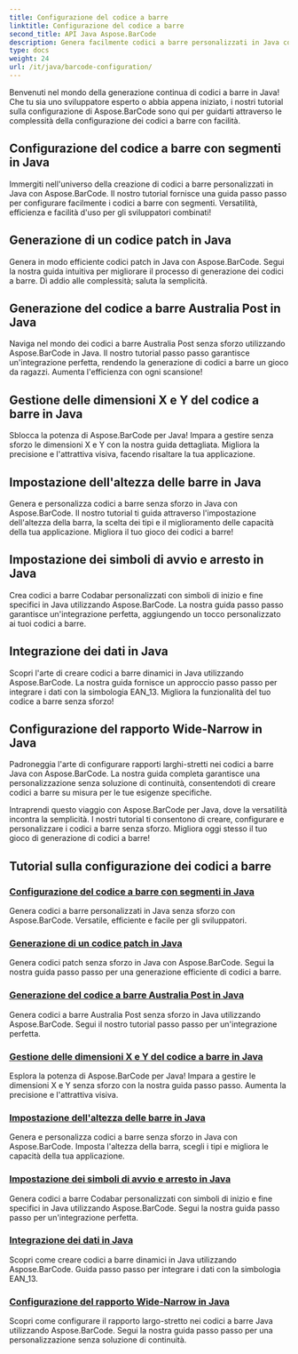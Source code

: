 ```yaml
---
title: Configurazione del codice a barre
linktitle: Configurazione del codice a barre
second_title: API Java Aspose.BarCode
description: Genera facilmente codici a barre personalizzati in Java con Aspose.BarCode. Aumenta l'efficienza e la facilità d'uso per gli sviluppatori con i nostri tutorial versatili.
type: docs
weight: 24
url: /it/java/barcode-configuration/
---
```


Benvenuti nel mondo della generazione continua di codici a barre in Java! Che tu sia uno sviluppatore esperto o abbia appena iniziato, i nostri tutorial sulla configurazione di Aspose.BarCode sono qui per guidarti attraverso le complessità della configurazione dei codici a barre con facilità.

## Configurazione del codice a barre con segmenti in Java

Immergiti nell'universo della creazione di codici a barre personalizzati in Java con Aspose.BarCode. Il nostro tutorial fornisce una guida passo passo per configurare facilmente i codici a barre con segmenti. Versatilità, efficienza e facilità d'uso per gli sviluppatori combinati!

## Generazione di un codice patch in Java

Genera in modo efficiente codici patch in Java con Aspose.BarCode. Segui la nostra guida intuitiva per migliorare il processo di generazione dei codici a barre. Dì addio alle complessità; saluta la semplicità.

## Generazione del codice a barre Australia Post in Java

Naviga nel mondo dei codici a barre Australia Post senza sforzo utilizzando Aspose.BarCode in Java. Il nostro tutorial passo passo garantisce un'integrazione perfetta, rendendo la generazione di codici a barre un gioco da ragazzi. Aumenta l'efficienza con ogni scansione!

## Gestione delle dimensioni X e Y del codice a barre in Java

Sblocca la potenza di Aspose.BarCode per Java! Impara a gestire senza sforzo le dimensioni X e Y con la nostra guida dettagliata. Migliora la precisione e l'attrattiva visiva, facendo risaltare la tua applicazione.

## Impostazione dell'altezza delle barre in Java

Genera e personalizza codici a barre senza sforzo in Java con Aspose.BarCode. Il nostro tutorial ti guida attraverso l'impostazione dell'altezza della barra, la scelta dei tipi e il miglioramento delle capacità della tua applicazione. Migliora il tuo gioco dei codici a barre!

## Impostazione dei simboli di avvio e arresto in Java

Crea codici a barre Codabar personalizzati con simboli di inizio e fine specifici in Java utilizzando Aspose.BarCode. La nostra guida passo passo garantisce un'integrazione perfetta, aggiungendo un tocco personalizzato ai tuoi codici a barre.

## Integrazione dei dati in Java

Scopri l'arte di creare codici a barre dinamici in Java utilizzando Aspose.BarCode. La nostra guida fornisce un approccio passo passo per integrare i dati con la simbologia EAN_13. Migliora la funzionalità del tuo codice a barre senza sforzo!

## Configurazione del rapporto Wide-Narrow in Java

Padroneggia l'arte di configurare rapporti larghi-stretti nei codici a barre Java con Aspose.BarCode. La nostra guida completa garantisce una personalizzazione senza soluzione di continuità, consentendoti di creare codici a barre su misura per le tue esigenze specifiche.

Intraprendi questo viaggio con Aspose.BarCode per Java, dove la versatilità incontra la semplicità. I nostri tutorial ti consentono di creare, configurare e personalizzare i codici a barre senza sforzo. Migliora oggi stesso il tuo gioco di generazione di codici a barre!
## Tutorial sulla configurazione dei codici a barre
### [Configurazione del codice a barre con segmenti in Java](./configuring-barcode-segments/)
Genera codici a barre personalizzati in Java senza sforzo con Aspose.BarCode. Versatile, efficiente e facile per gli sviluppatori.
### [Generazione di un codice patch in Java](./generating-patch-code/)
Genera codici patch senza sforzo in Java con Aspose.BarCode. Segui la nostra guida passo passo per una generazione efficiente di codici a barre.
### [Generazione del codice a barre Australia Post in Java](./generating-australia-post-barcode/)
Genera codici a barre Australia Post senza sforzo in Java utilizzando Aspose.BarCode. Segui il nostro tutorial passo passo per un'integrazione perfetta.
### [Gestione delle dimensioni X e Y del codice a barre in Java](./managing-x-y-dimension-barcode/)
Esplora la potenza di Aspose.BarCode per Java! Impara a gestire le dimensioni X e Y senza sforzo con la nostra guida passo passo. Aumenta la precisione e l'attrattiva visiva.
### [Impostazione dell'altezza delle barre in Java](./setting-bars-height/)
Genera e personalizza codici a barre senza sforzo in Java con Aspose.BarCode. Imposta l'altezza della barra, scegli i tipi e migliora le capacità della tua applicazione.
### [Impostazione dei simboli di avvio e arresto in Java](./setting-start-stop-symbols/)
Genera codici a barre Codabar personalizzati con simboli di inizio e fine specifici in Java utilizzando Aspose.BarCode. Segui la nostra guida passo passo per un'integrazione perfetta.
### [Integrazione dei dati in Java](./supplementing-data/)
Scopri come creare codici a barre dinamici in Java utilizzando Aspose.BarCode. Guida passo passo per integrare i dati con la simbologia EAN_13.
### [Configurazione del rapporto Wide-Narrow in Java](./configuring-wide-narrow-ratio/)
Scopri come configurare il rapporto largo-stretto nei codici a barre Java utilizzando Aspose.BarCode. Segui la nostra guida passo passo per una personalizzazione senza soluzione di continuità.